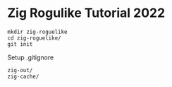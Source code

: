 # Zig Rogulike Tutorial 2022

```
mkdir zig-roguelike
cd zig-roguelike/
git init
```

Setup .gitignore

```
zig-out/
zig-cache/
```

